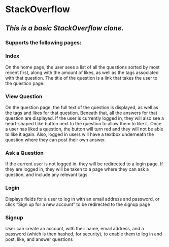 # StackOverflow
## *This is a basic StackOverflow clone.* 

### Supports the following pages:

### Index
On the home page, the user sees a list of all the questions sorted by most recent first, along with the amount of likes, as well as the tags associated with that question. The title of the question is a link that takes the user to the question page.

### View Question
On the question page, the full text of the question is displayed, as well as the tags and likes for that question. Beneath that, all the answers for that question are displayed. If the user is currently logged in, they will also see a heart-shaped Like button next to the question to allow them to like it. Once a user has liked a question, the button will turn red and they will not be able to like it again. Also, logged in users will have a textbox underneath the question where they can post their own answer. 

### Ask a Question
If the current user is not logged in, they will be redirected to a login page. If they are logged in, they will be taken to a page where they can ask a question, and include any relevant tags.

### Login
Displays fields for a user to log in with an email address and password, or click “Sign up for a new account” to be redirected to the signup page

### Signup
User can create an account, with their name, email address, and a password (which is then hashed, for security), to enable them to log in and post, like, and answer questions
